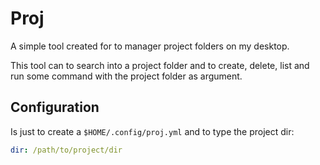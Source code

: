 # Proj

A simple tool created for to manager project folders on my desktop.

This tool can to search into a project folder and to create, delete, list and run some command with the project folder as argument.

## Configuration

Is just to create a `$HOME/.config/proj.yml` and to type the project dir:

```yaml
dir: /path/to/project/dir
```
